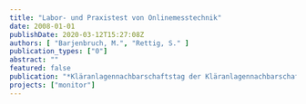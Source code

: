 ```yaml
---
title: "Labor- und Praxistest von Onlinemesstechnik"
date: 2008-01-01
publishDate: 2020-03-12T15:27:08Z
authors: [ "Barjenbruch, M.", "Rettig, S." ]
publication_types: ["0"]
abstract: ""
featured: false
publication: "*Kläranlagennachbarschaftstag der Kläranlagennachbarschaft 52 (Vorpommern), Grimmen*"
projects: ["monitor"]
---
```


